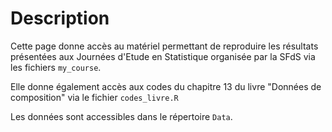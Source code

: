 # Description

Cette page donne accès au matériel permettant de reproduire les résultats présentées aux Journées d'Etude en Statistique organisée par la SFdS via les fichiers `my_course`. 

Elle donne également accès aux codes du chapitre 13 du livre "Données de composition" via le fichier `codes_livre.R`

Les données sont accessibles dans le répertoire `Data`.
